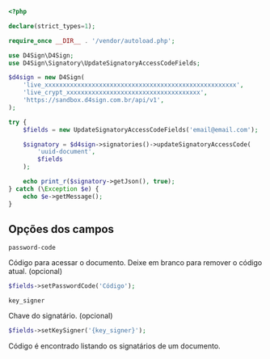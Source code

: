 ```php
<?php

declare(strict_types=1);

require_once __DIR__ . '/vendor/autoload.php';

use D4Sign\D4Sign;
use D4Sign\Signatory\UpdateSignatoryAccessCodeFields;

$d4sign = new D4Sign(
    'live_xxxxxxxxxxxxxxxxxxxxxxxxxxxxxxxxxxxxxxxxxxxxxxxxxxxxx',
    'live_crypt_xxxxxxxxxxxxxxxxxxxxxxxxxxxxxxxxxxxxx',
    'https://sandbox.d4sign.com.br/api/v1',
);

try {
    $fields = new UpdateSignatoryAccessCodeFields('email@email.com');

    $signatory = $d4sign->signatories()->updateSignatoryAccessCode(
        'uuid-document',
        $fields
    );

    echo print_r($signatory->getJson(), true);
} catch (\Exception $e) {
    echo $e->getMessage();
}
```

## Opções dos campos

`password-code`

Código para acessar o documento. Deixe em branco para remover o código atual. (opcional)

```php
$fields->setPasswordCode('Código');
```

`key_signer`

Chave do signatário. (opcional)

```php
$fields->setKeySigner('{key_signer}');
```

Código é encontrado listando os signatários de um documento.
